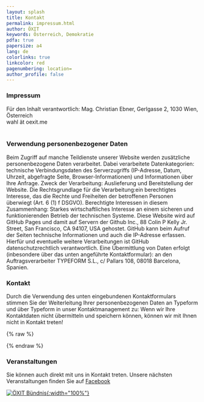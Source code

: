 ```yaml
---
layout: splash
title: Kontakt
permalink: impressum.html
author: ÖXIT
keywords: Österreich, Demokratie
pdfa: true
papersize: a4
lang: de
colorlinks: true
linkcolor: red
pagenumbering: location=
author_profile: false
---
```


### Impressum

Für den Inhalt verantwortlich: Mag. Christian Ebner, Gerlgasse 2, 1030 Wien, Österreich<br />
wahl ät oexit.me<br />
<br />

### Verwendung personenbezogener Daten

Beim Zugriff auf manche Teildienste unserer Website werden zusätzliche personenbezogene Daten verarbeitet. Dabei verarbeitete Datenkategorien: technische Verbindungsdaten des Serverzugriffs (IP-Adresse, Datum, Uhrzeit, abgefragte Seite, Browser-Informationen) und Informationen über Ihre Anfrage. Zweck der Verarbeitung: Auslieferung und Bereitstellung der Website. Die Rechtsgrundlage für die Verarbeitung:ein berechtigtes Interesse, das die Rechte und Freiheiten der betroffenen Personen überwiegt (Art. 6 (1) f DSGVO). Berechtigte Interessen in diesem Zusammenhang: Starkes wirtschaftliches Interesse an einem sicheren und funktionierenden Betrieb der technischen Systeme. Diese Website wird auf GitHub Pages und damit auf Servern der Github Inc., 88 Colin P Kelly Jr. Street, San Francisco, CA 94107, USA gehostet. GitHub kann beim Aufruf der Seiten technische Informationen und auch die IP-Adresse erfassen. Hierfür und eventuelle weitere Verarbeitungen ist GitHub datenschutzrechtlich verantwortlich. Eine Übermittlung von Daten erfolgt (inbesondere über das unten angeführte Kontaktformular): an den Auftragsverarbeiter TYPEFORM S.L., c/ Pallars 108, 08018 Barcelona, Spanien.

### Kontakt

Durch die Verwendung des unten eingebundenen Kontaktformulars stimmen Sie der Weiterleitung Ihrer personenbezogenen Daten an Typeform und über Typeform in unser Kontaktmanagement zu: Wenn wir Ihre Kontaktdaten nicht übermitteln und speichern können, können wir mit Ihnen nicht in Kontakt treten!

{% raw %} <div data-tf-live="01HPXMXNWAF7B20DBKBB4V06W1"></div><script src="//embed.typeform.com/next/embed.js"></script> {% endraw %}

### Veranstaltungen

Sie können auch direkt mit uns in Kontakt treten. Unsere nächsten Veranstaltungen finden Sie auf [Facebook](https://www.facebook.com/profile.php?id=61556510595971&sk=events)

[![ÖXIT Bündnis]({{site.url}}{{site.baseurl}}/assets/images/2024-03-16-ÖXIT-Bündnis.png){:width="100%"}](https://www.facebook.com/profile.php?id=61556510595971&sk=events)
